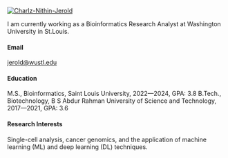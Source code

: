 

[![Charlz-Nithin-Jerold](https://img.shields.io/badge/Charlz-Nithin-Jerold?style=flat&logo=github&color=blue
)](https://github.com/cnithin7)

I am currently working as a Bioinformatics Research Analyst at Washington University in St.Louis.

#### Email
jerold@wustl.edu

#### Education
M.S., Bioinformatics, Saint Louis University, 2022—2024, GPA: 3.8
B.Tech., Biotechnology, B S Abdur Rahman University of Science and Technology, 2017—2021, GPA: 3.6

#### Research Interests
Single-cell analysis, cancer genomics, and the application of machine learning (ML) and deep learning (DL) techniques.

